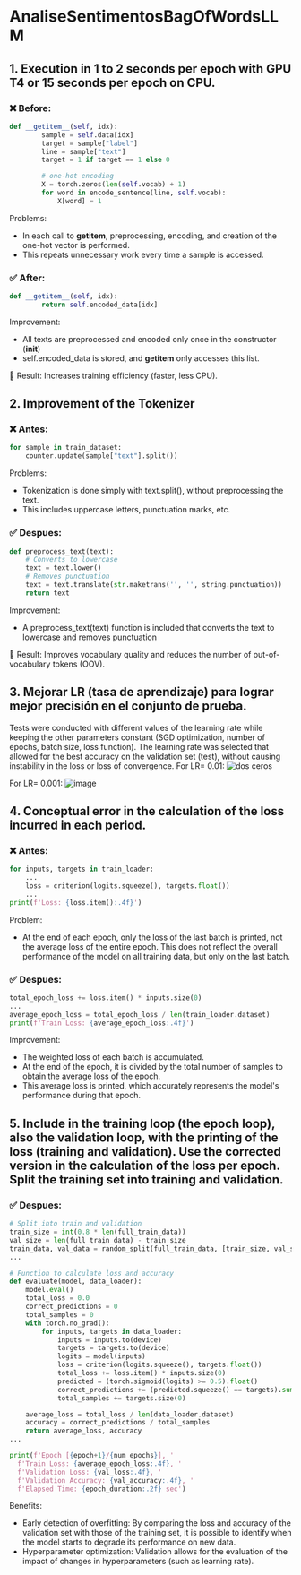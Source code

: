 # AnaliseSentimentosBagOfWordsLLM

## 1. Execution in 1 to 2 seconds per epoch with GPU T4 or 15 seconds per epoch on CPU.
### ❌ Before:
```python
def __getitem__(self, idx):
        sample = self.data[idx]
        target = sample["label"]
        line = sample["text"]
        target = 1 if target == 1 else 0

        # one-hot encoding
        X = torch.zeros(len(self.vocab) + 1)
        for word in encode_sentence(line, self.vocab):
            X[word] = 1
````
Problems: 
* In each call to __getitem__, preprocessing, encoding, and creation of the one-hot vector is performed.
* This repeats unnecessary work every time a sample is accessed.

### ✅ After:
```python
def __getitem__(self, idx):
        return self.encoded_data[idx]
````
Improvement:
* All texts are preprocessed and encoded only once in the constructor (__init__)
* self.encoded_data is stored, and __getitem__ only accesses this list.
  
📌 Result: Increases training efficiency (faster, less CPU).


## 2. Improvement of the Tokenizer

### ❌ Antes:
```python
for sample in train_dataset:
    counter.update(sample["text"].split())
````
Problems:
* Tokenization is done simply with text.split(), without preprocessing the text. 
* This includes uppercase letters, punctuation marks, etc.

### ✅ Despues:
```python
def preprocess_text(text):
    # Converts to lowercase
    text = text.lower()
    # Removes punctuation
    text = text.translate(str.maketrans('', '', string.punctuation))
    return text
````
Improvement:
* A preprocess_text(text) function is included that converts the text to lowercase and removes punctuation

📌 Result: Improves vocabulary quality and reduces the number of out-of-vocabulary tokens (OOV).


## 3. Mejorar LR (tasa de aprendizaje) para lograr mejor precisión en el conjunto de prueba.
Tests were conducted with different values of the learning rate while keeping the other parameters constant (SGD optimization, number of epochs, batch size, loss function). 
The learning rate was selected that allowed for the best accuracy on the validation set (test), without causing instability in the loss or loss of convergence. 
For LR= 0.01: 
![dos ceros](https://github.com/user-attachments/assets/a0764d08-be3f-42a0-9a88-5e2b09d3ee85)

For LR= 0.001:
![image](https://github.com/user-attachments/assets/355d6301-f184-41e0-930a-16a9e17ae466)


## 4. Conceptual error in the calculation of the loss incurred in each period.
### ❌ Antes:
```python
for inputs, targets in train_loader:
    ...
    loss = criterion(logits.squeeze(), targets.float())
    ...
print(f'Loss: {loss.item():.4f}')
````
Problem:
* At the end of each epoch, only the loss of the last batch is printed, not the average loss of the entire epoch. This does not reflect the overall performance of the model on all training data, but only on the last batch.

### ✅ Despues:
```python
total_epoch_loss += loss.item() * inputs.size(0)
...
average_epoch_loss = total_epoch_loss / len(train_loader.dataset)
print(f'Train Loss: {average_epoch_loss:.4f}')
````
Improvement:
* The weighted loss of each batch is accumulated.
* At the end of the epoch, it is divided by the total number of samples to obtain the average loss of the epoch.
* This average loss is printed, which accurately represents the model's performance during that epoch.

## 5. Include in the training loop (the epoch loop), also the validation loop, with the printing of the loss (training and validation). Use the corrected version in the calculation of the loss per epoch. Split the training set into training and validation.
### ✅ Despues:
```python
# Split into train and validation
train_size = int(0.8 * len(full_train_data))
val_size = len(full_train_data) - train_size
train_data, val_data = random_split(full_train_data, [train_size, val_size])
...

# Function to calculate loss and accuracy
def evaluate(model, data_loader):
    model.eval()
    total_loss = 0.0
    correct_predictions = 0
    total_samples = 0
    with torch.no_grad():
        for inputs, targets in data_loader:
            inputs = inputs.to(device)
            targets = targets.to(device)
            logits = model(inputs)
            loss = criterion(logits.squeeze(), targets.float())
            total_loss += loss.item() * inputs.size(0)
            predicted = (torch.sigmoid(logits) >= 0.5).float()
            correct_predictions += (predicted.squeeze() == targets).sum().item()
            total_samples += targets.size(0)

    average_loss = total_loss / len(data_loader.dataset)
    accuracy = correct_predictions / total_samples
    return average_loss, accuracy
...

print(f'Epoch [{epoch+1}/{num_epochs}], '
  f'Train Loss: {average_epoch_loss:.4f}, '
  f'Validation Loss: {val_loss:.4f}, '
  f'Validation Accuracy: {val_accuracy:.4f}, '
  f'Elapsed Time: {epoch_duration:.2f} sec')
````
Benefits:
* Early detection of overfitting: By comparing the loss and accuracy of the validation set with those of the training set, it is possible to identify when the model starts to degrade its performance on new data.
* Hyperparameter optimization: Validation allows for the evaluation of the impact of changes in hyperparameters (such as learning rate).
